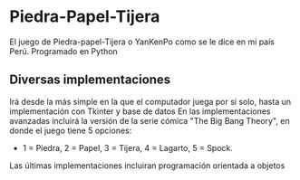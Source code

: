 # Piedra-Papel-Tijera
El juego de Piedra-papel-Tijera o YanKenPo como se le dice en mi país Perú. Programado en Python
## Diversas implementaciones
Irá desde la más simple en la que el computador juega por si solo, hasta un implementación con Tkinter y base de datos
En las implementaciones avanzadas incluirá la versión de la serie cómica "The Big Bang Theory", en donde el juego tiene 5 opciones:

+ 1 = Piedra, 2 = Papel, 3 = Tijera, 4 = Lagarto, 5 = Spock.

Las últimas implementaciones incluiran programación orientada a objetos
